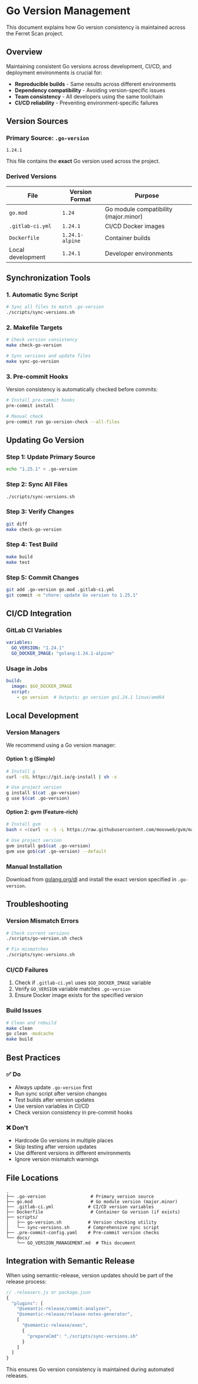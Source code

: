 # Go Version Management

This document explains how Go version consistency is maintained across the Ferret Scan project.

## Overview

Maintaining consistent Go versions across development, CI/CD, and deployment environments is crucial for:
- **Reproducible builds** - Same results across different environments
- **Dependency compatibility** - Avoiding version-specific issues
- **Team consistency** - All developers using the same toolchain
- **CI/CD reliability** - Preventing environment-specific failures

## Version Sources

### Primary Source: `.go-version`
```
1.24.1
```
This file contains the **exact** Go version used across the project.

### Derived Versions

| File | Version Format | Purpose |
|------|----------------|---------|
| `go.mod` | `1.24` | Go module compatibility (major.minor) |
| `.gitlab-ci.yml` | `1.24.1` | CI/CD Docker images |
| `Dockerfile` | `1.24.1-alpine` | Container builds |
| Local development | `1.24.1` | Developer environments |

## Synchronization Tools

### 1. Automatic Sync Script
```bash
# Sync all files to match .go-version
./scripts/sync-versions.sh
```

### 2. Makefile Targets
```bash
# Check version consistency
make check-go-version

# Sync versions and update files
make sync-go-version
```

### 3. Pre-commit Hooks
Version consistency is automatically checked before commits:
```bash
# Install pre-commit hooks
pre-commit install

# Manual check
pre-commit run go-version-check --all-files
```

## Updating Go Version

### Step 1: Update Primary Source
```bash
echo "1.25.1" > .go-version
```

### Step 2: Sync All Files
```bash
./scripts/sync-versions.sh
```

### Step 3: Verify Changes
```bash
git diff
make check-go-version
```

### Step 4: Test Build
```bash
make build
make test
```

### Step 5: Commit Changes
```bash
git add .go-version go.mod .gitlab-ci.yml
git commit -m "chore: update Go version to 1.25.1"
```

## CI/CD Integration

### GitLab CI Variables
```yaml
variables:
  GO_VERSION: "1.24.1"
  GO_DOCKER_IMAGE: "golang:1.24.1-alpine"
```

### Usage in Jobs
```yaml
build:
  image: $GO_DOCKER_IMAGE
  script:
    - go version  # Outputs: go version go1.24.1 linux/amd64
```

## Local Development

### Version Managers
We recommend using a Go version manager:

#### Option 1: g (Simple)
```bash
# Install g
curl -sSL https://git.io/g-install | sh -s

# Use project version
g install $(cat .go-version)
g use $(cat .go-version)
```

#### Option 2: gvm (Feature-rich)
```bash
# Install gvm
bash < <(curl -s -S -L https://raw.githubusercontent.com/moovweb/gvm/master/binscripts/gvm-installer)

# Use project version
gvm install go$(cat .go-version)
gvm use go$(cat .go-version) --default
```

### Manual Installation
Download from [golang.org/dl](https://golang.org/dl/) and install the exact version specified in `.go-version`.

## Troubleshooting

### Version Mismatch Errors
```bash
# Check current versions
./scripts/go-version.sh check

# Fix mismatches
./scripts/sync-versions.sh
```

### CI/CD Failures
1. Check if `.gitlab-ci.yml` uses `$GO_DOCKER_IMAGE` variable
2. Verify `GO_VERSION` variable matches `.go-version`
3. Ensure Docker image exists for the specified version

### Build Issues
```bash
# Clean and rebuild
make clean
go clean -modcache
make build
```

## Best Practices

### ✅ Do
- Always update `.go-version` first
- Run sync script after version changes
- Test builds after version updates
- Use version variables in CI/CD
- Check version consistency in pre-commit hooks

### ❌ Don't
- Hardcode Go versions in multiple places
- Skip testing after version updates
- Use different versions in different environments
- Ignore version mismatch warnings

## File Locations

```
.
├── .go-version                 # Primary version source
├── go.mod                      # Go module version (major.minor)
├── .gitlab-ci.yml             # CI/CD version variables
├── Dockerfile                  # Container Go version (if exists)
├── scripts/
│   ├── go-version.sh          # Version checking utility
│   └── sync-versions.sh       # Comprehensive sync script
├── .pre-commit-config.yaml    # Pre-commit version checks
└── docs/
    └── GO_VERSION_MANAGEMENT.md  # This document
```

## Integration with Semantic Release

When using semantic-release, version updates should be part of the release process:

```javascript
// .releaserc.js or package.json
{
  "plugins": [
    "@semantic-release/commit-analyzer",
    "@semantic-release/release-notes-generator",
    [
      "@semantic-release/exec",
      {
        "prepareCmd": "./scripts/sync-versions.sh"
      }
    ]
  ]
}
```

This ensures Go version consistency is maintained during automated releases.